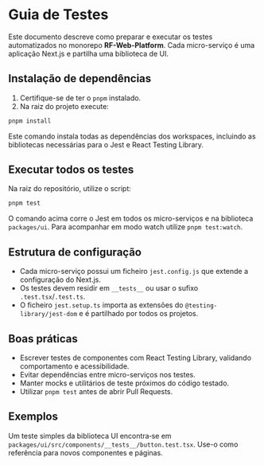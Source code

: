 # Guia de Testes

Este documento descreve como preparar e executar os testes automatizados no monorepo **RF-Web-Platform**. Cada micro-serviço é uma aplicação Next.js e partilha uma biblioteca de UI.

## Instalação de dependências

1. Certifique-se de ter o `pnpm` instalado.
2. Na raiz do projeto execute:

```bash
pnpm install
```

Este comando instala todas as dependências dos workspaces, incluindo as bibliotecas necessárias para o Jest e React Testing Library.

## Executar todos os testes

Na raiz do repositório, utilize o script:

```bash
pnpm test
```

O comando acima corre o Jest em todos os micro-serviços e na biblioteca `packages/ui`.
Para acompanhar em modo watch utilize `pnpm test:watch`.

## Estrutura de configuração

- Cada micro-serviço possui um ficheiro `jest.config.js` que extende a configuração do Next.js.
- Os testes devem residir em `__tests__` ou usar o sufixo `.test.tsx`/`.test.ts`.
- O ficheiro `jest.setup.ts` importa as extensões do `@testing-library/jest-dom` e é partilhado por todos os projetos.

## Boas práticas

- Escrever testes de componentes com React Testing Library, validando comportamento e acessibilidade.
- Evitar dependências entre micro-serviços nos testes.
- Manter mocks e utilitários de teste próximos do código testado.
- Utilizar `pnpm test` antes de abrir Pull Requests.

## Exemplos

Um teste simples da biblioteca UI encontra‑se em `packages/ui/src/components/__tests__/button.test.tsx`.
Use-o como referência para novos componentes e páginas.


